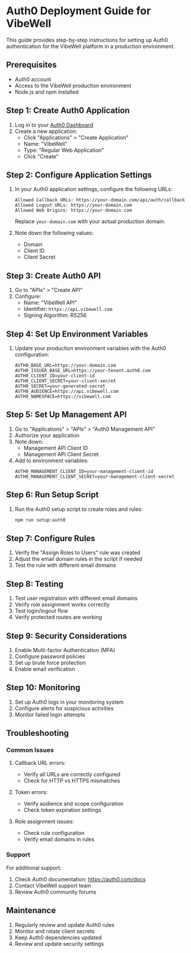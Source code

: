 # Auth0 Deployment Guide for VibeWell

This guide provides step-by-step instructions for setting up Auth0 authentication for the VibeWell platform in a production environment.

## Prerequisites

- Auth0 account
- Access to the VibeWell production environment
- Node.js and npm installed

## Step 1: Create Auth0 Application

1. Log in to your [Auth0 Dashboard](https://manage.auth0.com)
2. Create a new application:
   - Click "Applications" > "Create Application"
   - Name: "VibeWell"
   - Type: "Regular Web Application"
   - Click "Create"

## Step 2: Configure Application Settings

1. In your Auth0 application settings, configure the following URLs:
   ```
   Allowed Callback URLs: https://your-domain.com/api/auth/callback
   Allowed Logout URLs: https://your-domain.com
   Allowed Web Origins: https://your-domain.com
   ```
   Replace `your-domain.com` with your actual production domain.

2. Note down the following values:
   - Domain
   - Client ID
   - Client Secret

## Step 3: Create Auth0 API

1. Go to "APIs" > "Create API"
2. Configure:
   - Name: "VibeWell API"
   - Identifier: `https://api.vibewell.com`
   - Signing Algorithm: RS256

## Step 4: Set Up Environment Variables

1. Update your production environment variables with the Auth0 configuration:
   ```
   AUTH0_BASE_URL=https://your-domain.com
   AUTH0_ISSUER_BASE_URL=https://your-tenant.auth0.com
   AUTH0_CLIENT_ID=your-client-id
   AUTH0_CLIENT_SECRET=your-client-secret
   AUTH0_SECRET=your-generated-secret
   AUTH0_AUDIENCE=https://api.vibewell.com
   AUTH0_NAMESPACE=https://vibewell.com
   ```

## Step 5: Set Up Management API

1. Go to "Applications" > "APIs" > "Auth0 Management API"
2. Authorize your application
3. Note down:
   - Management API Client ID
   - Management API Client Secret
4. Add to environment variables:
   ```
   AUTH0_MANAGEMENT_CLIENT_ID=your-management-client-id
   AUTH0_MANAGEMENT_CLIENT_SECRET=your-management-client-secret
   ```

## Step 6: Run Setup Script

1. Run the Auth0 setup script to create roles and rules:
   ```bash
   npm run setup:auth0
   ```

## Step 7: Configure Rules

1. Verify the "Assign Roles to Users" rule was created
2. Adjust the email domain rules in the script if needed
3. Test the rule with different email domains

## Step 8: Testing

1. Test user registration with different email domains
2. Verify role assignment works correctly
3. Test login/logout flow
4. Verify protected routes are working

## Step 9: Security Considerations

1. Enable Multi-factor Authentication (MFA)
2. Configure password policies
3. Set up brute force protection
4. Enable email verification

## Step 10: Monitoring

1. Set up Auth0 logs in your monitoring system
2. Configure alerts for suspicious activities
3. Monitor failed login attempts

## Troubleshooting

### Common Issues

1. Callback URL errors:
   - Verify all URLs are correctly configured
   - Check for HTTP vs HTTPS mismatches

2. Token errors:
   - Verify audience and scope configuration
   - Check token expiration settings

3. Role assignment issues:
   - Check rule configuration
   - Verify email domains in rules

### Support

For additional support:
1. Check Auth0 documentation: https://auth0.com/docs
2. Contact VibeWell support team
3. Review Auth0 community forums

## Maintenance

1. Regularly review and update Auth0 rules
2. Monitor and rotate client secrets
3. Keep Auth0 dependencies updated
4. Review and update security settings 